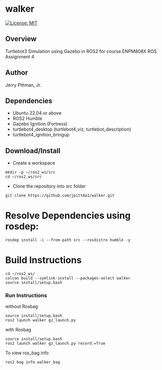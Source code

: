 # walker

[![License: MIT](https://img.shields.io/badge/License-MIT-green.svg)](https://opensource.org/licenses/MIT)

## Overview
Turtlebot3 Simulation using Gazebo in ROS2 for course ENPM808X ROS Assignment 4

## Author
Jerry Pittman, Jr.

## Dependencies
- Ubuntu 22.04 or above
- ROS2 Humble
- Gazebo Ignition (Fortress)
- turtlebot4_desktop (turtlebot4_viz, turtlebot_description)
- turtlebot4_ignition_bringup

## Download/Install
- Create a workspace
```
mkdir -p ~/ros2_ws/src
cd ~/ros2_ws/src
```
- Clone the repository into src folder
```
git clone https://github.com/jpittma1/walker.git
```
# Resolve Dependencies using rosdep:
```
rosdep install -i --from-path src --rosdistro humble -y
```

# Build Instructions
```
cd ~/ros2_ws/
colcon build --symlink-install --packages-select walker
source install/setup.bash
```

### Run Instructions 
without Rosbag
```
source install/setup.bash
ros2 launch walker gz_launch.py
```

with Rosbag
```
source install/setup.bash
ros2 launch walker gz_launch.py record:=True
```

To view ros_bag info
```
ros2 bag info walker_bag
```